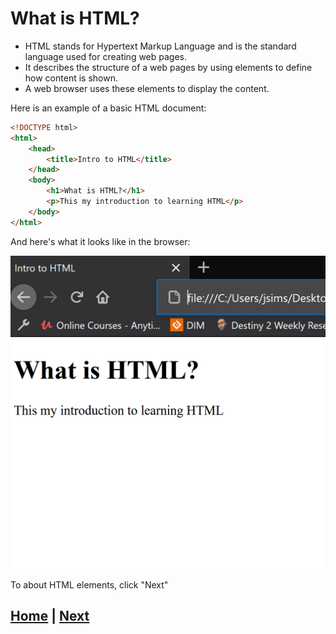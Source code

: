 # What is HTML?
- HTML stands for Hypertext Markup Language and is the standard language used for creating web pages.
- It describes the structure of a web pages by using elements to define how content is shown.
- A web browser uses these elements to display the content.

Here is an example of a basic HTML document: 
```html
<!DOCTYPE html>
<html>
    <head>
        <title>Intro to HTML</title>
    </head>
    <body>
        <h1>What is HTML?</h1>
        <p>This my introduction to learning HTML</p>
    </body>
</html>

```
And here's what it looks like in the browser:

![](images/example_page.png)

To about HTML elements, click "Next"

## [Home](README.md) |  [Next](html_elements.md)